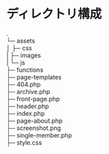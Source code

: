 # ディレクトリ構成

.  
└─ assets  
│   ├─ css  
|    ├─ images  
|    └─ js  
├─ functions  
├─ page-templates  
├─ 404.php  
├─ archive.php  
├─ front-page.php  
├─ header.php  
├─ index.php  
├─ page-about.php  
├─ screenshot.png  
├─ single-member.php  
├─ style.css
